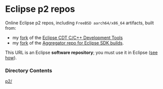 # Eclipse p2 repos

Online Eclipse p2 repos, including `FreeBSD aarch64/x86_64` artifacts, built from:

 - my [fork](https://github.com/chirontt/eclipse-cdt) of the [Eclipse CDT C/C++ Development Tools](https://github.com/eclipse-cdt/cdt)
 - my [fork](https://github.com/chirontt/eclipse.platform.releng.aggregator) of the [Aggregator repo for Eclipse SDK builds](https://github.com/eclipse-platform/eclipse.platform.releng.aggregator).

This URL is an Eclipse **software repository**; you must use it in Eclipse ([see how](https://help.eclipse.org/topic/org.eclipse.platform.doc.user/tasks/tasks-127.htm)).

### Directory Contents

[p2/](p2)
